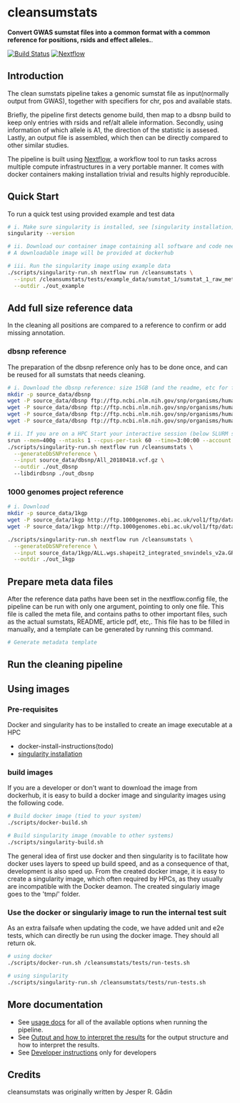# cleansumstats

**Convert GWAS sumstat files into a common format with a common reference for positions, rsids and effect alleles.**.

[![Build Status](https://travis-ci.com/nf-core/cleansumstats.svg?branch=master)](https://travis-ci.com/nf-core/cleansumstats)
[![Nextflow](https://img.shields.io/badge/nextflow-%E2%89%A50.32.0-brightgreen.svg)](https://www.nextflow.io/)

## Introduction
The clean sumstats pipeline takes a genomic sumstat file as input(normally output from  GWAS), together with specifiers for chr, pos and available stats.

Briefly, the pipeline first detects genome build, then map to a dbsnp build to keep only entries with rsids and ref/alt allele information. Secondly, using information of which allele is A1, the direction of the statistic is assesed. Lastly, an output file is assembled, which then can be directly compared to other similar studies.

The pipeline is built using [Nextflow](https://www.nextflow.io), a workflow tool to run tasks across multiple compute infrastructures in a very portable manner. It comes with docker containers making installation trivial and results highly reproducible.

## Quick Start
To run a quick test using provided example and test data

```bash
# i. Make sure singularity is installed, see [singularity installation](docs/singularity-installation.md)
singularity --version

# ii. Download our container image containing all software and code needed
# A downloadable image will be provided at dockerhub

# iii. Run the singularity image using example data
./scripts/singularity-run.sh nextflow run /cleansumstats \
  --input /cleansumstats/tests/example_data/sumstat_1/sumstat_1_raw_meta.txt \
  --outdir ./out_example

```

## Add full size reference data
In the cleaning all positions are compared to a reference to confirm or add missing annotation.

### dbsnp reference
The preparation of the dbsnp reference only has to be done once, and can be reused for all sumstats that needs cleaning.

```bash
# i. Download the dbsnp reference: size 15GB (and the readme, etc for future reference)
mkdir -p source_data/dbsnp
wget -P source_data/dbsnp ftp://ftp.ncbi.nlm.nih.gov/snp/organisms/human_9606_b151_GRCh38p7/VCF/README.txt
wget -P source_data/dbsnp ftp://ftp.ncbi.nlm.nih.gov/snp/organisms/human_9606_b151_GRCh38p7/VCF/All_20180418.vcf.gz.md5
wget -P source_data/dbsnp ftp://ftp.ncbi.nlm.nih.gov/snp/organisms/human_9606_b151_GRCh38p7/VCF/All_20180418.vcf.gz.tbi
wget -P source_data/dbsnp ftp://ftp.ncbi.nlm.nih.gov/snp/organisms/human_9606_b151_GRCh38p7/VCF/All_20180418.vcf.gz

# ii. If you are on a HPC Start your interactive session (below SLURM settings took about 1h to run)
srun --mem=400g --ntasks 1 --cpus-per-task 60 --time=3:00:00 --account ibp_pipeline_cleansumstats --pty /bin/bash
./scripts/singularity-run.sh nextflow run /cleansumstats \
  --generateDbSNPreference \
  --input source_data/dbsnp/All_20180418.vcf.gz \
  --outdir ./out_dbsnp
  --libdirdbsnp ./out_dbsnp
```

### 1000 genomes project reference
```bash
# i. Download
mkdir -p source_data/1kgp
wget -P source_data/1kgp http://ftp.1000genomes.ebi.ac.uk/vol1/ftp/data_collections/1000_genomes_project/release/20190312_biallelic_SNV_and_INDEL/ALL.wgs.shapeit2_integrated_snvindels_v2a.GRCh38.27022019.sites.vcf.gz
wget -P source_data/1kgp http://ftp.1000genomes.ebi.ac.uk/vol1/ftp/data_collections/1000_genomes_project/release/20190312_biallelic_SNV_and_INDEL/ALL.wgs.shapeit2_integrated_snvindels_v2a.GRCh38.27022019.sites.vcf.gz.tbi

./scripts/singularity-run.sh nextflow run /cleansumstats \
  --generateDbSNPreference \
  --input source_data/1kgp/ALL.wgs.shapeit2_integrated_snvindels_v2a.GRCh38.27022019.sites.vcf.gz \
  --outdir ./out_1kgp
```

## Prepare meta data files
After the reference data paths have been set in the nextflow.config file, the pipeline can be run with only one argument, pointing to only one file. This file is called the meta file, and contains paths to other important files, such as the actual sumstats, README, article pdf, etc,. This file has to be filled in manually, and a template can be generated by running this command.

```bash
# Generate metadata template

```

## Run the cleaning pipeline


## Using images

### Pre-requisites

Docker and singularity has to be installed to create an image executable at a HPC
- docker-install-instructions(todo)
- [singularity installation](docs/singularity-installation.md)

### build images

If you are a developer or don't want to download the image from dockerhub, it is easy to build a docker image and singularity images using the following code.

```bash
# Build docker image (tied to your system)
./scripts/docker-build.sh

# Build singularity image (movable to other systems)
./scripts/singularity-build.sh
```

The general idea of first use docker and then singularity is to facilitate how docker uses layers to speed up build speed, and as a consequence of that, development is also sped up. From the created docker image, it is easy to create a singularity image, which often required by HPCs, as they usually are incompatible with the Docker deamon. The created singulariy image goes to the 'tmp/' folder.

### Use the docker or singulariy image to run the internal test suit

As an extra failsafe when updating the code, we have added unit and e2e tests, which can directly be run using the docker image. They should all return ok.

```bash
# using docker
./scripts/docker-run.sh /cleansumstats/tests/run-tests.sh

# using singularity
./scripts/singularity-run.sh /cleansumstats/tests/run-tests.sh
```

## More documentation
- See [usage docs](docs/usage.md) for all of the available options when running the pipeline.
- See [Output and how to interpret the results](docs/output.md) for the output structure and how to interpret the results.
- See [Developer instructions](docs/developers.md) only for developers

## Credits

cleansumstats was originally written by Jesper R. Gådin
